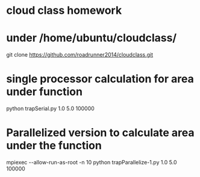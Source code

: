 # cloud class homework

# under /home/ubuntu/cloudclass/  
git clone https://github.com/roadrunner2014/cloudclass.git 

# single processor calculation for area under function
python trapSerial.py 1.0 5.0 100000

# Parallelized version to calculate area under the function
mpiexec --allow-run-as-root -n 10 python trapParallelize-1.py 1.0 5.0 100000
